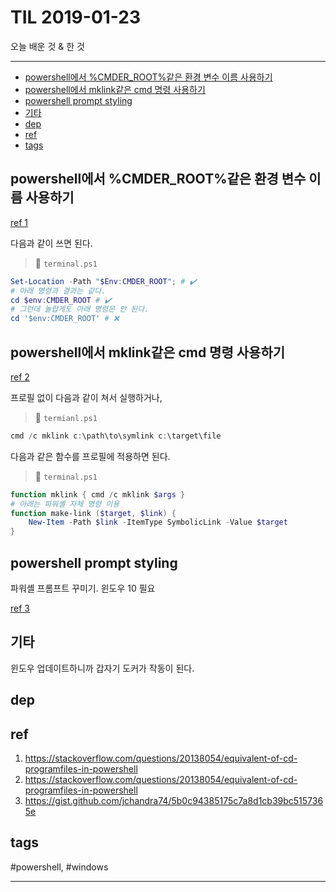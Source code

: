 # TIL 2019-01-23

오늘 배운 것 & 한 것

--------------------------


- [powershell에서 %CMDER_ROOT%같은 환경 변수 이름 사용하기](#powershell에서-cmder_root같은-환경-변수-이름-사용하기)
- [powershell에서 mklink같은 cmd 명령 사용하기](#powershell에서-mklink같은-cmd-명령-사용하기)
- [powershell prompt styling](#powershell-prompt-styling)
- [기타](#기타)
- [dep](#dep)
- [ref](#ref)
- [tags](#tags)

## powershell에서 %CMDER_ROOT%같은 환경 변수 이름 사용하기

[ref 1](##ref)

다음과 같이 쓰면 된다.

> 📂 `terminal.ps1`
```ps1
Set-Location -Path "$Env:CMDER_ROOT"; # ✔️
# 아래 명령과 결과는 같다.
cd $env:CMDER_ROOT # ✔️
# 그런데 놀랍게도 아래 명령은 안 된다.
cd '$env:CMDER_ROOT' # ❌
```

## powershell에서 mklink같은 cmd 명령 사용하기

[ref 2](##ref)

프로필 없이 다음과 같이 쳐서 실행하거나,

> 📂 `termianl.ps1`
```ps1
cmd /c mklink c:\path\to\symlink c:\target\file
```

다음과 같은 함수를 프로필에 적용하면 된다.

> 📂 `terminal.ps1`
```ps1
function mklink { cmd /c mklink $args }
# 아래는 파워셸 자체 명령 이용
function make-link ($target, $link) {
    New-Item -Path $link -ItemType SymbolicLink -Value $target
}
```

## powershell prompt styling

파워셸 프롬프트 꾸미기. 윈도우 10 필요

[ref 3](##ref)


## 기타

윈도우 업데이트하니까 갑자기 도커가 작동이 된다.


## dep

## ref
1. https://stackoverflow.com/questions/20138054/equivalent-of-cd-programfiles-in-powershell
2. https://stackoverflow.com/questions/20138054/equivalent-of-cd-programfiles-in-powershell
3. https://gist.github.com/jchandra74/5b0c94385175c7a8d1cb39bc5157365e

## tags
  #powershell, #windows



--------------------------


 